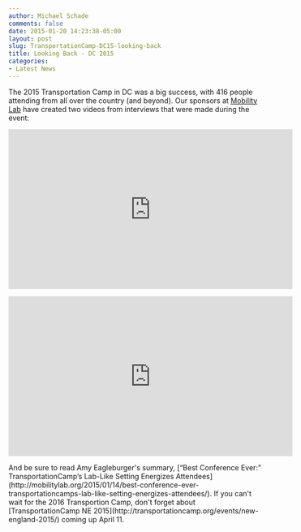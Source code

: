 ```yaml
---
author: Michael Schade
comments: false
date: 2015-01-20 14:23:38-05:00
layout: post
slug: TransportationCamp-DC15-looking-back
title: Looking Back - DC 2015
categories:
- Latest News
---
```


The 2015 Transportation Camp in DC was a big success, with 416 people attending from all over the country (and beyond). Our sponsors at [Mobility Lab](http://mobilitylab.org/) have created two videos from interviews that were made during the event:
<p align=center>
<iframe width="560" height="315" src="https://www.youtube.com/embed/3SO97RBELmc" frameborder="0" allowfullscreen></iframe>
<p align=center>
<iframe width="560" height="315" src="https://www.youtube.com/embed/hFs8tKs-Syk" frameborder="0" allowfullscreen></iframe>
<p>
And be sure to read Amy Eagleburger's summary, [“Best Conference Ever:” TransportationCamp’s Lab-Like Setting Energizes Attendees](http://mobilitylab.org/2015/01/14/best-conference-ever-transportationcamps-lab-like-setting-energizes-attendees/). If you can't wait for the 2016 Transportion Camp, don't forget about [TransportationCamp NE 2015](http://transportationcamp.org/events/new-england-2015/) coming up April 11.

